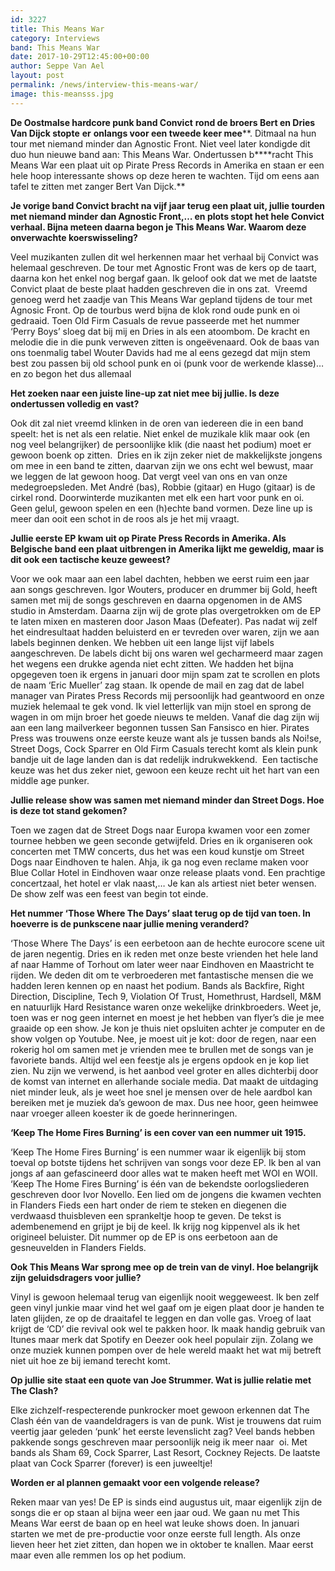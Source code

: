 ```yaml
---
id: 3227
title: This Means War
category: Interviews
band: This Means War
date: 2017-10-29T12:45:00+00:00
author: Seppe Van Ael
layout: post
permalink: /news/interview-this-means-war/
image: this-meansss.jpg
---
```

**De Oostmalse hardcore punk band Convict** **rond de broers Bert en Dries Van Dijck stopte** **er** **onlangs voor een tweede keer mee****. Ditmaal na hun tour met niemand minder dan Agnostic Front. Niet veel later kondigde dit duo hun nieuwe band aan: This Means War. Ondertussen b****racht This Means War een plaat uit op Pirate Press Records in Amerika en staan er een hele hoop interessante shows op deze heren te wachten. Tijd om eens aan tafel te zitten met zanger Bert Van Dijck.**

**Je vorige band Convict bracht na vijf jaar terug een plaat uit, jullie tourden met niemand minder dan Agnostic Front,… en plots stopt het hele Convict verhaal. Bijna meteen daarna begon je This Means War. Waarom deze onverwachte koerswisseling?** 

Veel muzikanten zullen dit wel herkennen maar het verhaal bij Convict was helemaal geschreven. De tour met Agnostic Front was de kers op de taart, daarna kon het enkel nog bergaf gaan. Ik geloof ook dat we met de laatste Convict plaat de beste plaat hadden geschreven die in ons zat.  Vreemd genoeg werd het zaadje van This Means War gepland tijdens de tour met Agnosic Front. Op de tourbus werd bijna de klok rond oude punk en oi gedraaid. Toen Old Firm Casuals de revue passeerde met het nummer ‘Perry Boys’ sloeg dat bij mij en Dries in als een atoombom. De kracht en melodie die in die punk verweven zitten is ongeëvenaard. Ook de baas van ons toenmalig tabel Wouter Davids had me al eens gezegd dat mijn stem best zou passen bij old school punk en oi (punk voor de werkende klasse)… en zo begon het dus allemaal

**Het zoeken naar een juiste line-up zat niet mee bij jullie. Is deze ondertussen volledig en vast?**

Ook dit zal niet vreemd klinken in de oren van iedereen die in een band speelt: het is net als een relatie. Niet enkel de muzikale klik maar ook (en nog veel belangrijker) de persoonlijke klik (die naast het podium) moet er gewoon boenk op zitten.  Dries en ik zijn zeker niet de makkelijkste jongens om mee in een band te zitten, daarvan zijn we ons echt wel bewust, maar we leggen de lat gewoon hoog. Dat vergt veel van ons en van onze medegroepsleden. Met André (bas), Robbie (gitaar) en Hugo (gitaar) is de cirkel rond. Doorwinterde muzikanten met elk een hart voor punk en oi. Geen gelul, gewoon spelen en een (h)echte band vormen. Deze line up is meer dan ooit een schot in de roos als je het mij vraagt.

**Jullie eerste EP kwam uit op Pirate Press Records in Amerika. Als Belgische band een plaat uitbrengen in Amerika lijkt me geweldig, maar is dit ook een tactische keuze geweest?**

Voor we ook maar aan een label dachten, hebben we eerst ruim een jaar aan songs geschreven. Igor Wouters, producer en drummer bij Gold, heeft samen met mij de songs geschreven en daarna opgenomen in de AMS studio in Amsterdam. Daarna zijn wij de grote plas overgetrokken om de EP te laten mixen en masteren door Jason Maas (Defeater). Pas nadat wij zelf het eindresultaat hadden beluisterd en er tevreden over waren, zijn we aan labels beginnen denken. We hebben uit een lange lijst vijf labels aangeschreven. De labels dicht bij ons waren wel gecharmeerd maar zagen het wegens een drukke agenda niet echt zitten. We hadden het bijna opgegeven toen ik ergens in januari door mijn spam zat te scrollen en plots de naam ‘Eric Mueller’ zag staan. Ik opende de mail en zag dat de label manager van Pirates Press Records mij persoonlijk had geantwoord en onze muziek helemaal te gek vond. Ik viel letterlijk van mijn stoel en sprong de wagen in om mijn broer het goede nieuws te melden. Vanaf die dag zijn wij aan een lang mailverkeer begonnen tussen San Fansisco en hier. Pirates Press was trouwens onze eerste keuze want als je tussen bands als Noi!se, Street Dogs, Cock Sparrer en Old Firm Casuals terecht komt als klein punk bandje uit de lage landen dan is dat redelijk indrukwekkend.  Een tactische keuze was het dus zeker niet, gewoon een keuze recht uit het hart van een middle age punker.

**Jullie release show was samen met niemand minder dan Street Dogs. Hoe is deze tot stand gekomen?**

Toen we zagen dat de Street Dogs naar Europa kwamen voor een zomer tournee hebben we geen seconde getwijfeld. Dries en ik organiseren ook concerten met TMW concerts, dus het was een koud kunstje om Street Dogs naar Eindhoven te halen. Ahja, ik ga nog even reclame maken voor Blue Collar Hotel in Eindhoven waar onze release plaats vond. Een prachtige concertzaal, het hotel er vlak naast,… Je kan als artiest niet beter wensen. De show zelf was een feest van begin tot einde.

**Het nummer ‘Those Where The Days’ slaat terug op de tijd van toen. In hoeverre is de punkscene naar jullie mening veranderd?**

‘Those Where The Days’ is een eerbetoon aan de hechte eurocore scene uit de jaren negentig. Dries en ik reden met onze beste vrienden het hele land af naar Hamme of Torhout om later weer naar Eindhoven en Maastricht te rijden. We deden dit om te verbroederen met fantastische mensen die we hadden leren kennen op en naast het podium. Bands als Backfire, Right Direction, Discipline, Tech 9, Violation Of Trust, Homethrust, Hardsell, M&M en natuurlijk Hard Resistance waren onze wekelijke drinkbroeders. Weet je, toen was er nog geen internet en moest je het hebben van flyer’s die je mee graaide op een show. Je kon je thuis niet opsluiten achter je computer en de show volgen op Youtube. Nee, je moest uit je kot: door de regen, naar een rokerig hol om samen met je vrienden mee te brullen met de songs van je favoriete bands. Altijd wel een feestje als je ergens opdook en je kop liet zien. Nu zijn we verwend, is het aanbod veel groter en alles dichterbij door de komst van internet en allerhande sociale media. Dat maakt de uitdaging niet minder leuk, als je weet hoe snel je mensen over de hele aardbol kan bereiken met je muziek da’s gewoon de max. Dus nee hoor, geen heimwee naar vroeger alleen koester ik de goede herinneringen.

**‘Keep The Home Fires Burning’ is een cover van een nummer uit 1915.**

‘Keep The Home Fires Burning’ is een nummer waar ik eigenlijk bij stom toeval op botste tijdens het schrijven van songs voor deze EP. Ik ben al van jongs af aan gefascineerd door alles wat te maken heeft met WOI en WOII. ‘Keep The Home Fires Burning’ is één van de bekendste oorlogsliederen geschreven door Ivor Novello. Een lied om de jongens die kwamen vechten in Flanders Fieds een hart onder de riem te steken en diegenen die verdwaasd thuisbleven een sprankeltje hoop te geven. De tekst is adembenemend en grijpt je bij de keel. Ik krijg nog kippenvel als ik het origineel beluister. Dit nummer op de EP is ons eerbetoon aan de gesneuvelden in Flanders Fields.

**Ook This Means War sprong mee op de trein van de vinyl. Hoe belangrijk zijn geluidsdragers voor jullie?** 

Vinyl is gewoon helemaal terug van eigenlijk nooit weggeweest. Ik ben zelf geen vinyl junkie maar vind het wel gaaf om je eigen plaat door je handen te laten glijden, ze op de draaitafel te leggen en dan volle gas. Vroeg of laat krijgt de ‘CD’ die revival ook wel te pakken hoor. Ik maak handig gebruik van Itunes maar merk dat Spotify en Deezer ook heel populair zijn. Zolang we onze muziek kunnen pompen over de hele wereld maakt het wat mij betreft niet uit hoe ze bij iemand terecht komt.

**Op jullie site staat een quote van Joe Strummer. Wat is jullie relatie met The Clash?** 

Elke zichzelf-respecterende punkrocker moet gewoon erkennen dat The Clash één van de vaandeldragers is van de punk. Wist je trouwens dat ruim veertig jaar geleden ‘punk’ het eerste levenslicht zag? Veel bands hebben pakkende songs geschreven maar persoonlijk neig ik meer naar  oi. Met bands als Sham 69, Cock Sparrer, Last Resort, Cockney Rejects. De laatste plaat van Cock Sparrer (forever) is een juweeltje!

**Worden er al plannen gemaakt voor een volgende release?** 

Reken maar van yes! De EP is sinds eind augustus uit, maar eigenlijk zijn de songs die er op staan al bijna weer een jaar oud. We gaan nu met This Means War eerst de baan op en heel wat leuke shows doen. In januari starten we met de pre-productie voor onze eerste full length. Als onze lieven heer het ziet zitten, dan hopen we in oktober te knallen. Maar eerst maar even alle remmen los op het podium.
